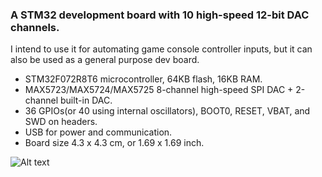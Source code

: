 ### A STM32 development board with 10 high-speed 12-bit DAC channels.

I intend to use it for automating game console controller inputs, but it can also be used as a general purpose dev board. 

* STM32F072R8T6 microcontroller, 64KB flash, 16KB RAM.
* MAX5723/MAX5724/MAX5725 8-channel high-speed SPI DAC + 2-channel built-in DAC.
* 36 GPIOs(or 40 using internal oscillators), BOOT0, RESET, VBAT, and SWD on headers.
* USB for power and communication.
* Board size 4.3 x 4.3 cm, or 1.69 x 1.69 inch.

![Alt text](http://i.imgur.com/DzWH3ci.png)
